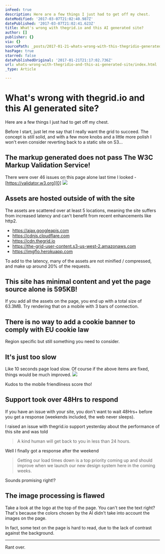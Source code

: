 ```yaml
---
inFeed: true
description: Here are a few things I just had to get off my chest.
dateModified: '2017-03-07T21:02:40.987Z'
datePublished: '2017-03-07T21:02:41.623Z'
title: What's wrong with thegrid.io and this AI generated site?
author: []
publisher: {}
via: {}
sourcePath: _posts/2017-01-21-whats-wrong-with-this-thegridio-generated-site.md
hasPage: true
starred: false
datePublishedOriginal: '2017-01-21T21:17:02.736Z'
url: whats-wrong-with-thegridio-and-this-ai-generated-site/index.html
_type: Article

---
```

# What's wrong with thegrid.io and this AI generated site?

Here are a few things I just had to get off my chest.

Before I start, just let me say that I really want the grid to succeed. The concept is still solid, and with a few more knobs and a little more polish I won't even consider reverting back to a static site on S3...

## The markup generated does not pass The W3C Markup Validation Service!

There were over 46 issues on this page alone last time I looked - [https://validator.w3.org][0]
![](https://the-grid-user-content.s3-us-west-2.amazonaws.com/41ec83a2-8e8e-4c44-b28b-535688ba8830.png)

## Assets are hosted outside of with the site

The assets are scattered over at least 5 locations, meaning the site suffers from increased latency and can't benefit from recent enhancements like http2\.

* https://ajax.googleapis.com
* https://cdnjs.cloudflare.com
* https://cdn.thegrid.io
* https://the-grid-user-content.s3-us-west-2.amazonaws.com
* https://imgflo.herokuapp.com

To add to the latency, many of the assets are not minified / compressed, and make up around 20% of the requests.

## This site has minimal content and yet the page source alone is 595KB!

If you add all the assets on the page, you end up with a total size of 63.3MB. Try rendering that on a mobile with 3 bars of connection.

## There is no way to add a cookie banner to comply with EU cookie law

Region specific but still something you need to consider.

## It's just too slow

Like 10 seconds page load slow. Of course if the above items are fixed, things would be much improved.
![](https://the-grid-user-content.s3-us-west-2.amazonaws.com/2f63ff9d-3c0f-4ffe-959d-582142d42125.png)

Kudos to the mobile friendliness score tho!

## Support took over 48Hrs to respond

If you have an issue with your site, you don't want to wait 48Hrs+ before you get a response (weekends included, the web never sleeps).

I raised an issue with thegrid.io support yesterday about the performance of this site and was told

> A kind human will get back to you in less than 24 hours.

Well I finally got a response after the weekend

> Getting our load times down is a top priority coming up and should improve when we launch our new design system here in the coming weeks.

Sounds promising right!?

## The image processing is flawed

Take a look at the logo at the top of the page. You can't see the text right? That's because the colors chosen by the AI didn't take into account the images on the page.

In fact, some text on the page is hard to read, due to the lack of contrast against the background.

---

Rant over.

[0]: https://validator.w3.org/nu/?doc=https%3A%2F%2Fwave2.org%2F "https://validator.w3.org"